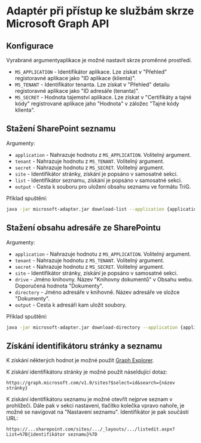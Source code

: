 # Adaptér při přístup ke službám skrze Microsoft Graph API

## Konfigurace
Vyrabrané argumentyaplikace je možné nastavit skrze proměnné prostředí.
- `MS_APPLICATION` - Identifikátor aplikace.
  Lze získat v "Přehled" registoravné aplikace jako "ID aplikace (klienta)". 
- `MS_TENANT` - Identifikátor tenanta.
  Lze získat v "Přehled" detailu registoravné aplikace jako "ID adresáře (tenanta)".
- `MS_SECRET` - Hodnota tajemství aplikace.
  Lze získat v "Certifikáty a tajné kódy" registrované aplikace jaho "Hodnota" v záložec "Tajné kódy klienta".

## Stažení SharePoint seznamu

Argumenty:
- `application` - Nahrazuje hodnotu z `MS_APPLICATION`. Volitelný argument.
- `tenant` - Nahrazuje hodnotu z `MS_TENANT`. Volitelný argument.
- `secret` - Nahrazuje hodnotu z `MS_SECRET`. Volitelný argument.
- `site` - Identifikátor stránky, získání je popsáno v samosatné sekci.
- `list` - Identifikátor seznamu, získání je popsáno v samosatné sekci.
- `output` - Cesta k souboru pro uložení obsahu seznamu ve formátu TriG.

Příklad spuštění:
```bash
java -jar microsoft-adapter.jar download-list --application {application} --tenant {tenant} --secret {secret} --site {site} --list {list} --output {output}
```

## Stažení obsahu adresáře ze SharePointu

Argumenty:
- `application` - Nahrazuje hodnotu z `MS_APPLICATION`. Volitelný argument.
- `tenant` - Nahrazuje hodnotu z `MS_TENANT`. Volitelný argument.
- `secret` - Nahrazuje hodnotu z `MS_SECRET`. Volitelný argument.
- `site` - Identifikátor stránky, získání je popsáno v samosatné sekci.
- `drive` - Jméno knihovny.
  Název "Knihovny dokumentů" v Obsahu webu. Doporučená hodnota "Dokumenty".
- `directory` - Jméno adresáře v knihovně.
  Název adresáře ve složce "Dokumenty".
- `output` - Cesta k adresáři kam uložit soubory.

Příklad spuštění:
```bash
java -jar microsoft-adapter.jar download-directory --application {application} --tenant {tenant} --secret {secret} --site {site} --drive {drive} --directory {directory} --output {output}
```

## Získání identifikátoru stránky a seznamu
K získání některých hodnot je možné použít [Graph Explorer](https://developer.microsoft.com/en-us/graph/graph-explorer).

K získání identifikátoru stránky je možné použít náseldující dotaz:
```
https://graph.microsoft.com/v1.0/sites?$select=id&search={název stránky}
```

K ziskání identifikátoru seznamu je možné otevřít nejprve seznam v prohlížeči.
Dále pak v sekci nastavení, tlačítko kolečka vpravo nahoře, je možné se navigovat na "Nastavení seznamu".
Identifikátor je pak součástí URL:
```
https://...sharepoint.com/sites/.../_layouts/.../listedit.aspx?List=%7B{identifikátor seznamu}%7D
```
